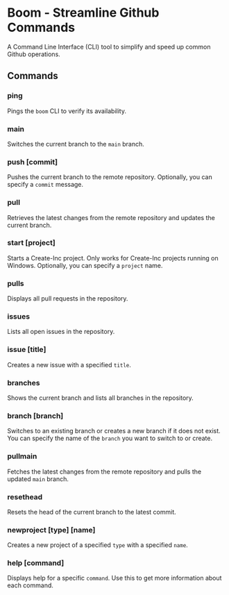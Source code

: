 # Boom - Streamline Github Commands

A Command Line Interface (CLI) tool to simplify and speed up common Github operations.

## Commands

### **ping**

Pings the `boom` CLI to verify its availability.

### **main**

Switches the current branch to the `main` branch.

### **push [commit]**

Pushes the current branch to the remote repository. Optionally, you can specify a `commit` message.

### **pull**

Retrieves the latest changes from the remote repository and updates the current branch.

### **start [project]**

Starts a Create-Inc project. Only works for Create-Inc projects running on Windows. Optionally, you can specify a `project` name.

### **pulls**

Displays all pull requests in the repository.

### **issues**

Lists all open issues in the repository.

### **issue [title]**

Creates a new issue with a specified `title`.

### **branches**

Shows the current branch and lists all branches in the repository.

### **branch [branch]**

Switches to an existing branch or creates a new branch if it does not exist. You can specify the name of the `branch` you want to switch to or create.

### **pullmain**

Fetches the latest changes from the remote repository and pulls the updated `main` branch.

### **resethead**

Resets the head of the current branch to the latest commit.

### **newproject [type] [name]**

Creates a new project of a specified `type` with a specified `name`.

### **help [command]**

Displays help for a specific `command`. Use this to get more information about each command.
